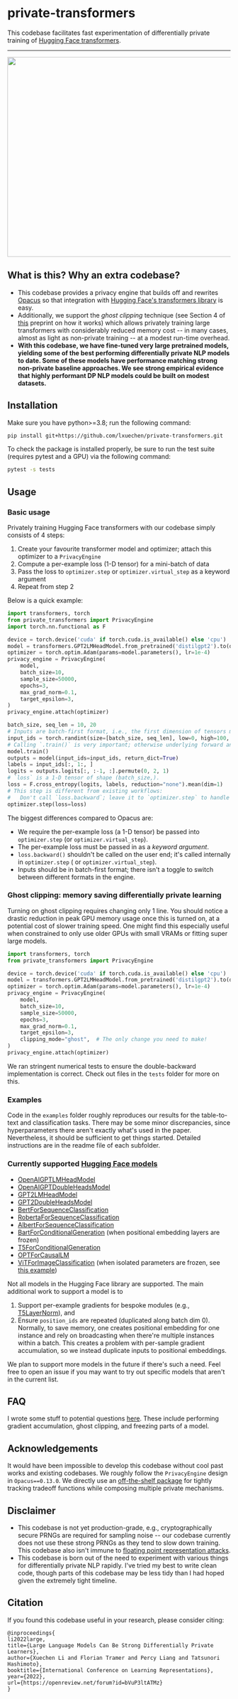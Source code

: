 # private-transformers

This codebase facilitates fast experimentation of differentially private training
of [Hugging Face transformers](https://huggingface.co/transformers/).

---
<p align="center">
  <img width="950" height="450" src="./assets/fig1.png">
</p>

## What is this? Why an extra codebase?

- This codebase provides a privacy engine that builds off and rewrites [Opacus](https://github.com/pytorch/opacus) so
  that integration with
  [Hugging Face's transformers library](https://github.com/huggingface/transformers) is easy.
- Additionally, we support the *ghost clipping* technique (see Section 4 of [this](https://arxiv.org/pdf/2110.05679.pdf)
  preprint on how it works) which allows privately training large transformers with considerably reduced memory cost --
  in many cases, almost as light as non-private training -- at a modest run-time overhead.
- **With this codebase, we have fine-tuned very large pretrained models, yielding some of the best performing
  differentially private NLP models to date. Some of these models have performance matching strong non-private baseline
  approaches. We see strong empirical evidence that highly performant DP NLP models could be built on modest datasets.**

## Installation

Make sure you have python>=3.8; run the following command:

```bash
pip install git+https://github.com/lxuechen/private-transformers.git
```

To check the package is installed properly, be sure to run the test suite (requires pytest and a GPU) via the following
command:

```bash
pytest -s tests
```

## Usage

### Basic usage

Privately training Hugging Face transformers with our codebase simply consists of 4 steps:

1. Create your favourite transformer model and optimizer; attach this optimizer to a `PrivacyEngine`
2. Compute a per-example loss (1-D tensor) for a mini-batch of data
3. Pass the loss to `optimizer.step` or `optimizer.virtual_step` as a keyword argument
4. Repeat from step 2

Below is a quick example:

```python
import transformers, torch
from private_transformers import PrivacyEngine
import torch.nn.functional as F

device = torch.device('cuda' if torch.cuda.is_available() else 'cpu')
model = transformers.GPT2LMHeadModel.from_pretrained('distilgpt2').to(device)
optimizer = torch.optim.Adam(params=model.parameters(), lr=1e-4)
privacy_engine = PrivacyEngine(
    model,
    batch_size=10,
    sample_size=50000,
    epochs=3,
    max_grad_norm=0.1,
    target_epsilon=3,
)
privacy_engine.attach(optimizer)

batch_size, seq_len = 10, 20
# Inputs are batch-first format, i.e., the first dimension of tensors must be batch dimension.
input_ids = torch.randint(size=[batch_size, seq_len], low=0, high=100, device=device)
# Calling `.train()` is very important; otherwise underlying forward and backward hooks don't run.
model.train()
outputs = model(input_ids=input_ids, return_dict=True)
labels = input_ids[:, 1:, ]
logits = outputs.logits[:, :-1, :].permute(0, 2, 1)
# `loss` is a 1-D tensor of shape (batch_size,).
loss = F.cross_entropy(logits, labels, reduction="none").mean(dim=1)
# This step is different from existing workflows: 
#   Don't call `loss.backward`; leave it to `optimizer.step` to handle backward.
optimizer.step(loss=loss)
```

The biggest differences compared to Opacus are:

- We require the per-example loss (a 1-D tensor) be passed into `optimizer.step` (or `optimizer.virtual_step`).
- The per-example loss must be passed in as a *keyword argument*.
- `loss.backward()` shouldn't be called on the user end; it's called internally in `optimizer.step` (
  or `optimizer.virtual_step`).
- Inputs should be in batch-first format; there isn't a toggle to switch between different formats in the engine.

### Ghost clipping: memory saving differentially private learning

Turning on ghost clipping requires changing only 1 line. You should notice a drastic reduction in peak GPU memory usage
once this is turned on, at a potential cost of slower training speed. One might find this especially useful when
constrained to only use older GPUs with small VRAMs or fitting super large models.

```python
import transformers, torch
from private_transformers import PrivacyEngine

device = torch.device('cuda' if torch.cuda.is_available() else 'cpu')
model = transformers.GPT2LMHeadModel.from_pretrained('distilgpt2').to(device)
optimizer = torch.optim.Adam(params=model.parameters(), lr=1e-4)
privacy_engine = PrivacyEngine(
    model,
    batch_size=10,
    sample_size=50000,
    epochs=3,
    max_grad_norm=0.1,
    target_epsilon=3,
    clipping_mode="ghost",  # The only change you need to make!
)
privacy_engine.attach(optimizer)
```

We ran stringent numerical tests to ensure the double-backward implementation is correct. Check out files in the `tests`
folder for more on this.

### Examples

Code in the `examples` folder roughly reproduces our results for the table-to-text and classification tasks. There may
be some minor discrepancies, since hyperparameters there aren't exactly what's used in the paper. Nevertheless, it
should be sufficient to get things started. Detailed instructions are in the readme file of each subfolder.

### Currently supported [Hugging Face models](https://huggingface.co/transformers/pretrained_models.html)

- [OpenAIGPTLMHeadModel](https://huggingface.co/docs/transformers/model_doc/openai-gpt#transformers.OpenAIGPTLMHeadModel)
- [OpenAIGPTDoubleHeadsModel](https://huggingface.co/docs/transformers/model_doc/openai-gpt#transformers.OpenAIGPTDoubleHeadsModel)
- [GPT2LMHeadModel](https://huggingface.co/docs/transformers/model_doc/gpt2#transformers.GPT2LMHeadModel)
- [GPT2DoubleHeadsModel](https://huggingface.co/docs/transformers/model_doc/gpt2#transformers.GPT2DoubleHeadsModel)
- [BertForSequenceClassification](https://huggingface.co/docs/transformers/model_doc/bert#transformers.BertForSequenceClassification)
- [RobertaForSequenceClassification](https://huggingface.co/docs/transformers/model_doc/roberta#transformers.RobertaForSequenceClassification)
- [AlbertForSequenceClassification](https://huggingface.co/docs/transformers/model_doc/albert#transformers.AlbertForSequenceClassification)
- [BartForConditionalGeneration](https://huggingface.co/docs/transformers/model_doc/bart#transformers.BartForConditionalGeneration)
  (when positional embedding layers are frozen)
- [T5ForConditionalGeneration](https://huggingface.co/docs/transformers/v4.20.1/en/model_doc/t5#transformers.T5ForConditionalGeneration)
- [OPTForCausalLM](https://huggingface.co/docs/transformers/model_doc/opt#transformers.OPTForCausalLM)
- [ViTForImageClassification](https://huggingface.co/docs/transformers/v4.20.1/en/model_doc/vit#transformers.ViTForImageClassification)
  (when isolated parameters are frozen, see [this example](examples/image_classification/main.py))

Not all models in the Hugging Face library are supported. The main additional work to support a model is to

1. Support per-example gradients for bespoke modules
   (e.g., [T5LayerNorm](https://huggingface.co/transformers/_modules/transformers/modeling_t5.html)), and
2. Ensure `position_ids` are repeated (duplicated along batch dim 0). Normally, to save memory, one creates positional
   embedding for one instance and rely on broadcasting when there're multiple instances within a batch. This creates a
   problem with per-sample gradient accumulation, so we instead duplicate inputs to positional embeddings.

We plan to support more models in the future if there's such a need. Feel free to open an issue if you may want to try
out specific models that aren't in the current list.

## FAQ

I wrote some stuff to potential questions [here](https://github.com/lxuechen/private-transformers/blob/main/FAQ.md).
These include performing gradient accumulation, ghost clipping, and freezing parts of a model.

## Acknowledgements

It would have been impossible to develop this codebase without cool past works and existing codebases. We roughly follow
the `PrivacyEngine` design in `Opacus==0.13.0`. We directly use
an [off-the-shelf package](https://github.com/microsoft/prv_accountant) for tightly tracking tradeoff functions while
composing multiple private mechanisms.

## Disclaimer

- This codebase is not yet production-grade, e.g., cryptographically secure PRNGs are required for sampling noise -- our
  codebase currently does not use these strong PRNGs as they tend to slow down training. This codebase also isn't immune
  to [floating point representation attacks](https://github.com/pytorch/opacus/pull/260).
- This codebase is born out of the need to experiment with various things for differentially private NLP rapidly. I've
  tried my best to write clean code, though parts of this codebase may be less tidy than I had hoped
  given the extremely tight timeline.

## Citation

If you found this codebase useful in your research, please consider citing:

```
@inproceedings{
li2022large,
title={Large Language Models Can Be Strong Differentially Private Learners},
author={Xuechen Li and Florian Tramer and Percy Liang and Tatsunori Hashimoto},
booktitle={International Conference on Learning Representations},
year={2022},
url={https://openreview.net/forum?id=bVuP3ltATMz}
}
```
